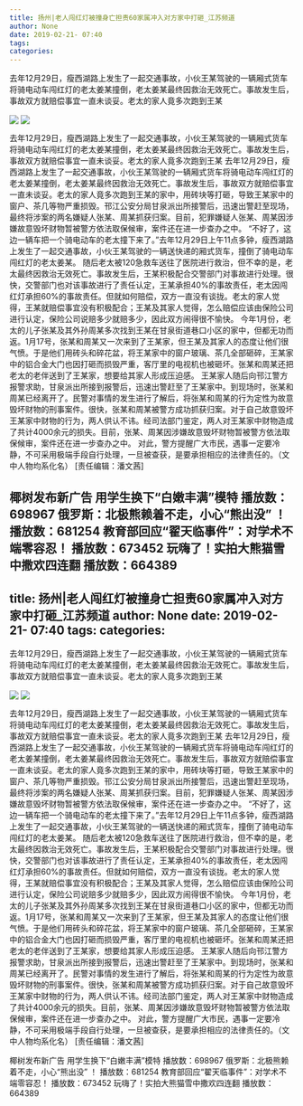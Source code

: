 ```yaml
---
title: 扬州|老人闯红灯被撞身亡担责60家属冲入对方家中打砸_江苏频道
author: None
date: 2019-02-21- 07:40
tags: 
categories: 
---
```

去年12月29日，瘦西湖路上发生了一起交通事故，小伙王某驾驶的一辆厢式货车将骑电动车闯红灯的老太姜某撞倒，老太姜某最终因救治无效死亡。事故发生后，事故双方就赔偿事宜一直未谈妥。老太的家人竟多次跑到王某
<!-- more -->
                
<img align="center" border="0" src="http://p0.ifengimg.com/a/2019_08/ff4d38d3a5db35b_size15_w500_h333.jpg" />
                
<img align="center" border="0" src="http://p2.ifengimg.com/a/2016/0810/204c433878d5cf9size1_w16_h16.png" />
                
            
去年12月29日，瘦西湖路上发生了一起交通事故，小伙王某驾驶的一辆厢式货车将骑电动车闯红灯的老太姜某撞倒，老太姜某最终因救治无效死亡。事故发生后，事故双方就赔偿事宜一直未谈妥。老太的家人竟多次跑到王某
去年12月29日，瘦西湖路上发生了一起交通事故，小伙王某驾驶的一辆厢式货车将骑电动车闯红灯的老太姜某撞倒，老太姜某最终因救治无效死亡。事故发生后，事故双方就赔偿事宜一直未谈妥。老太的家人竟多次跑到王某的家中，用砖块等打砸，导致王某家中的窗户、茶几等物严重损毁。邗江公安分局甘泉派出所接警后，迅速出警赶至现场，最终将涉案的两名嫌疑人张某、周某抓获归案。目前，犯罪嫌疑人张某、周某因涉嫌故意毁坏财物暂被警方依法取保候审，案件还在进一步查办之中。
“不好了，这边一辆车把一个骑电动车的老太撞下来了。”去年12月29日上午11点多钟，瘦西湖路上发生了一起交通事故，小伙王某驾驶的一辆送快递的厢式货车，撞倒了骑电动车闯红灯的老太姜某。
随后老太被120急救车送往了医院进行救治，但不幸的是，老太最终因救治无效死亡。事故发生后，王某积极配合交警部门对事故进行处理。很快，交警部门也对该事故进行了责任认定，王某承担40%的事故责任，老太因闯红灯承担60%的事故责任。但就如何赔偿，双方一直没有谈拢。老太的家人觉得，王某就赔偿事宜没有积极配合；王某及其家人觉得，怎么赔偿应该由保险公司进行认定，保险公司说赔多少就赔多少，因此双方闹得很不愉快。
今年1月份，老太的儿子张某及其外孙周某多次找到王某在甘泉街道巷口小区的家中，但都无功而返。1月17号，张某和周某又一次来到了王某家，但王某及其家人的态度让他们很气愤。于是他们用砖头和碎花盆，将王某家中的窗户玻璃、茶几全部砸碎，王某家中的铝合金大门也因打砸而损毁严重，客厅里的电视机也被砸坏。张某和周某还把老太的老伴送到了王某家，想要给其家人形成压迫感。
王某家人随后向邗江警方报警求助，甘泉派出所接到报警后，迅速出警赶至了王某家中。到现场时，张某和周某已经离开了。民警对事情的发生进行了解后，将张某和周某的行为定性为故意毁坏财物的刑事案件。很快，张某和周某被警方成功抓获归案。对于自己故意毁坏王某家中财物的行为，两人供认不讳。经司法部门鉴定，两人对王某家中财物造成了共计4000余元的损失。目前，张某、周某因涉嫌故意毁坏财物暂被警方依法取保候审，案件还在进一步查办之中。
对此，警方提醒广大市民，遇事一定要冷静，不可采用极端手段自行处理，一旦被查获，是要承担相应的法律责任的。（文中人物均系化名）
[责任编辑：潘文茜]
            
椰树发布新广告 用学生换下“白嫩丰满”模特
播放数：698967
俄罗斯：北极熊赖着不走，小心“熊出没” ！
播放数：681254
教育部回应“翟天临事件”：对学术不端零容忍！
播放数：673452
玩嗨了！实拍大熊猫雪中撒欢四连翻
播放数：664389
---
title: 扬州|老人闯红灯被撞身亡担责60家属冲入对方家中打砸_江苏频道
author: None
date: 2019-02-21- 07:40
tags: 
categories: 
---
去年12月29日，瘦西湖路上发生了一起交通事故，小伙王某驾驶的一辆厢式货车将骑电动车闯红灯的老太姜某撞倒，老太姜某最终因救治无效死亡。事故发生后，事故双方就赔偿事宜一直未谈妥。老太的家人竟多次跑到王某
<!-- more -->
                
<img align="center" border="0" src="http://p0.ifengimg.com/a/2019_08/ff4d38d3a5db35b_size15_w500_h333.jpg" />
                
<img align="center" border="0" src="http://p2.ifengimg.com/a/2016/0810/204c433878d5cf9size1_w16_h16.png" />
                
            
去年12月29日，瘦西湖路上发生了一起交通事故，小伙王某驾驶的一辆厢式货车将骑电动车闯红灯的老太姜某撞倒，老太姜某最终因救治无效死亡。事故发生后，事故双方就赔偿事宜一直未谈妥。老太的家人竟多次跑到王某
去年12月29日，瘦西湖路上发生了一起交通事故，小伙王某驾驶的一辆厢式货车将骑电动车闯红灯的老太姜某撞倒，老太姜某最终因救治无效死亡。事故发生后，事故双方就赔偿事宜一直未谈妥。老太的家人竟多次跑到王某的家中，用砖块等打砸，导致王某家中的窗户、茶几等物严重损毁。邗江公安分局甘泉派出所接警后，迅速出警赶至现场，最终将涉案的两名嫌疑人张某、周某抓获归案。目前，犯罪嫌疑人张某、周某因涉嫌故意毁坏财物暂被警方依法取保候审，案件还在进一步查办之中。
“不好了，这边一辆车把一个骑电动车的老太撞下来了。”去年12月29日上午11点多钟，瘦西湖路上发生了一起交通事故，小伙王某驾驶的一辆送快递的厢式货车，撞倒了骑电动车闯红灯的老太姜某。
随后老太被120急救车送往了医院进行救治，但不幸的是，老太最终因救治无效死亡。事故发生后，王某积极配合交警部门对事故进行处理。很快，交警部门也对该事故进行了责任认定，王某承担40%的事故责任，老太因闯红灯承担60%的事故责任。但就如何赔偿，双方一直没有谈拢。老太的家人觉得，王某就赔偿事宜没有积极配合；王某及其家人觉得，怎么赔偿应该由保险公司进行认定，保险公司说赔多少就赔多少，因此双方闹得很不愉快。
今年1月份，老太的儿子张某及其外孙周某多次找到王某在甘泉街道巷口小区的家中，但都无功而返。1月17号，张某和周某又一次来到了王某家，但王某及其家人的态度让他们很气愤。于是他们用砖头和碎花盆，将王某家中的窗户玻璃、茶几全部砸碎，王某家中的铝合金大门也因打砸而损毁严重，客厅里的电视机也被砸坏。张某和周某还把老太的老伴送到了王某家，想要给其家人形成压迫感。
王某家人随后向邗江警方报警求助，甘泉派出所接到报警后，迅速出警赶至了王某家中。到现场时，张某和周某已经离开了。民警对事情的发生进行了解后，将张某和周某的行为定性为故意毁坏财物的刑事案件。很快，张某和周某被警方成功抓获归案。对于自己故意毁坏王某家中财物的行为，两人供认不讳。经司法部门鉴定，两人对王某家中财物造成了共计4000余元的损失。目前，张某、周某因涉嫌故意毁坏财物暂被警方依法取保候审，案件还在进一步查办之中。
对此，警方提醒广大市民，遇事一定要冷静，不可采用极端手段自行处理，一旦被查获，是要承担相应的法律责任的。（文中人物均系化名）
[责任编辑：潘文茜]
            
椰树发布新广告 用学生换下“白嫩丰满”模特
播放数：698967
俄罗斯：北极熊赖着不走，小心“熊出没” ！
播放数：681254
教育部回应“翟天临事件”：对学术不端零容忍！
播放数：673452
玩嗨了！实拍大熊猫雪中撒欢四连翻
播放数：664389

